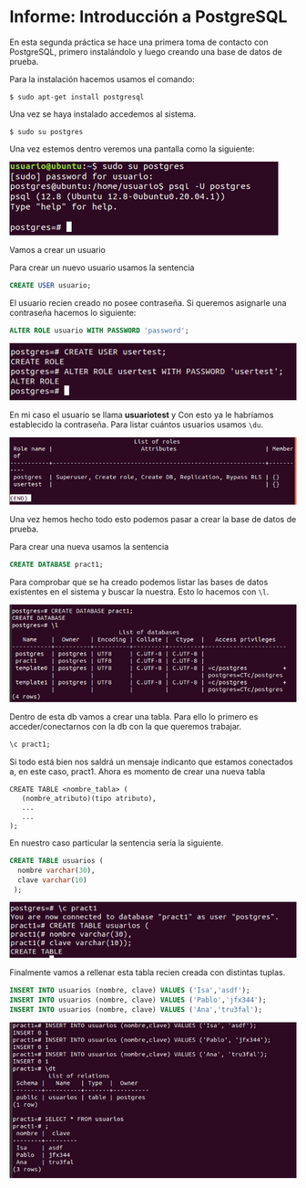 # Informe: Introducción a PostgreSQL

En esta segunda práctica se hace una primera toma de contacto con PostgreSQL, primero instalándolo y luego creando una base de datos de prueba.

Para la instalación hacemos usamos el comando:

```
$ sudo apt-get install postgresql
```
Una vez se haya instalado accedemos al sistema.

```
$ sudo su postgres
```
Una vez estemos dentro veremos una pantalla como la siguiente:

![Imagen1](https://github.com/EduardoSY/ADBD_21-22_ULL/blob/main/Practica2/img/img1.png)

Vamos a crear un usuario

Para crear un nuevo usuario usamos la sentencia

~~~~sql
CREATE USER usuario;
~~~~
El usuario recien creado no posee contraseña. Si queremos asignarle una contraseña hacemos lo siguiente:
~~~~sql
ALTER ROLE usuario WITH PASSWORD 'password';
~~~~

![Imagen2](https://github.com/EduardoSY/ADBD_21-22_ULL/blob/main/Practica2/img/img2.png)

En mi caso el usuario se llama **usuariotest** y
Con esto ya le habríamos establecido la contraseña.
Para listar cuántos usuarios usamos ``` \du ```.

![Imagen3](https://github.com/EduardoSY/ADBD_21-22_ULL/blob/main/Practica2/img/img3.png)


Una vez hemos hecho todo esto podemos pasar a crear la base de datos de prueba.

Para crear una nueva usamos la sentencia
~~~~sql
CREATE DATABASE pract1;
~~~~
Para comprobar que se ha creado podemos listar las bases de datos existentes en el sistema y buscar la nuestra. Esto lo hacemos con ``` \l ```.

![Imagen4](https://github.com/EduardoSY/ADBD_21-22_ULL/blob/main/Practica2/img/img4.png)


Dentro de esta db vamos a crear una tabla. Para ello lo primero es acceder/conectarnos con la db con la que queremos trabajar. 
~~~~sql
\c pract1;
~~~~
Si todo está bien nos saldrá un mensaje indicanto que estamos conectados a, en este caso, pract1.
Ahora es momento de crear una nueva tabla

```
CREATE TABLE <nombre_tabla> (
   (nombre_atributo)(tipo atributo),
   ...
   ...
);
```
En nuestro caso particular la sentencia sería la siguiente.
~~~~sql
CREATE TABLE usuarios (
  nombre varchar(30),
  clave varchar(10)
 );
~~~~

![Imagen5](https://github.com/EduardoSY/ADBD_21-22_ULL/blob/main/Practica2/img/img5.png)


Finalmente vamos a rellenar esta tabla recien creada con distintas tuplas. 
~~~~sql
INSERT INTO usuarios (nombre, clave) VALUES ('Isa','asdf');
INSERT INTO usuarios (nombre, clave) VALUES ('Pablo','jfx344');
INSERT INTO usuarios (nombre, clave) VALUES ('Ana','tru3fal');
~~~~


![Imagen6](https://github.com/EduardoSY/ADBD_21-22_ULL/blob/main/Practica2/img/img6.png)
